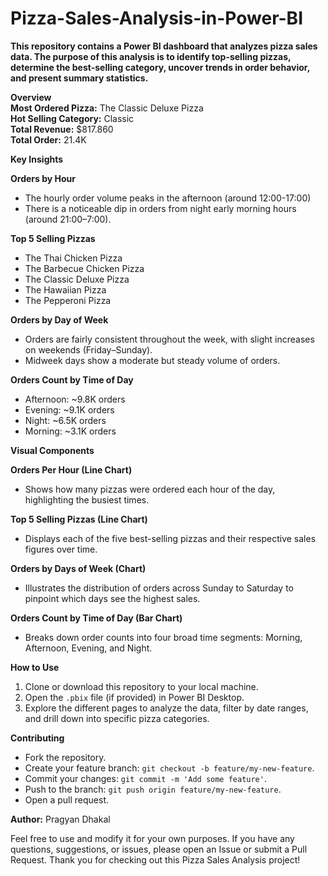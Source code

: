 # Pizza-Sales-Analysis-in-Power-BI

**This repository contains a Power BI dashboard that analyzes pizza sales data. The purpose of this analysis is to identify top-selling pizzas, determine the best-selling category, uncover trends in order behavior, and present summary statistics.**

**Overview**  
**Most Ordered Pizza:** The Classic Deluxe Pizza  
**Hot Selling Category:** Classic  
**Total Revenue:** $817.860  
**Total Order:** 21.4K  

**Key Insights**

**Orders by Hour**  
- The hourly order volume peaks in the afternoon (around 12:00-17:00)  
- There is a noticeable dip in orders from night early morning hours (around 21:00–7:00).

**Top 5 Selling Pizzas**  
- The Thai Chicken Pizza  
- The Barbecue Chicken Pizza  
- The Classic Deluxe Pizza  
- The Hawaiian Pizza  
- The Pepperoni Pizza  

**Orders by Day of Week**  
- Orders are fairly consistent throughout the week, with slight increases on weekends (Friday–Sunday).  
- Midweek days show a moderate but steady volume of orders.

**Orders Count by Time of Day**  
- Afternoon: ~9.8K orders  
- Evening: ~9.1K orders  
- Night: ~6.5K orders  
- Morning: ~3.1K orders  

**Visual Components**

**Orders Per Hour (Line Chart)**  
- Shows how many pizzas were ordered each hour of the day, highlighting the busiest times.

**Top 5 Selling Pizzas (Line Chart)**  
- Displays each of the five best-selling pizzas and their respective sales figures over time.

**Orders by Days of Week (Chart)**  
- Illustrates the distribution of orders across Sunday to Saturday to pinpoint which days see the highest sales.

**Orders Count by Time of Day (Bar Chart)**  
- Breaks down order counts into four broad time segments: Morning, Afternoon, Evening, and Night.

**How to Use**  
1. Clone or download this repository to your local machine.  
2. Open the `.pbix` file (if provided) in Power BI Desktop.  
3. Explore the different pages to analyze the data, filter by date ranges, and drill down into specific pizza categories.


**Contributing**  
- Fork the repository.  
- Create your feature branch: `git checkout -b feature/my-new-feature`.  
- Commit your changes: `git commit -m 'Add some feature'`.  
- Push to the branch: `git push origin feature/my-new-feature`.  
- Open a pull request.

**Author:** Pragyan Dhakal  

Feel free to use and modify it for your own purposes.
If you have any questions, suggestions, or issues, please open an Issue or submit a Pull Request. Thank you for checking out this Pizza Sales Analysis project!
